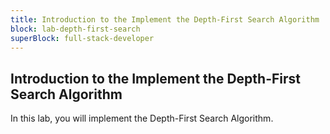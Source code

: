 ```yaml
---
title: Introduction to the Implement the Depth-First Search Algorithm
block: lab-depth-first-search
superBlock: full-stack-developer
---
```


## Introduction to the Implement the Depth-First Search Algorithm

In this lab, you will implement the Depth-First Search Algorithm.
